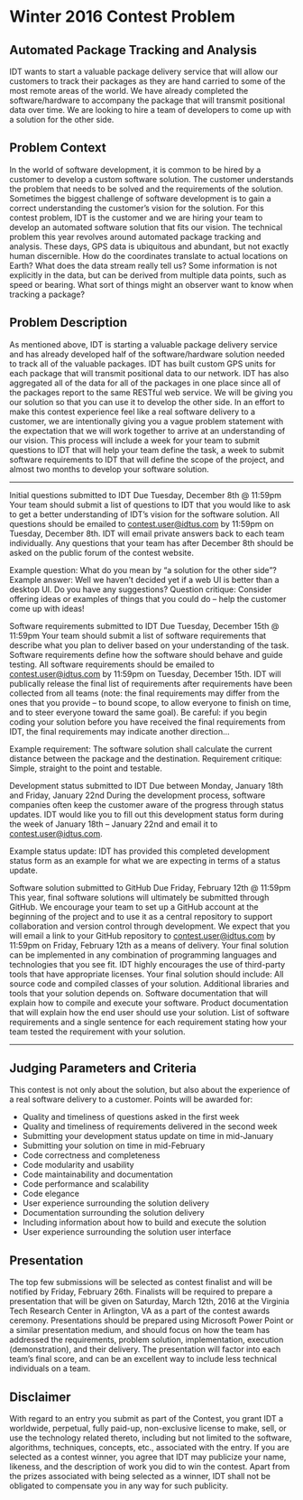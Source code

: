 # Winter 2016 Contest Problem
## Automated Package Tracking and Analysis
IDT wants to start a valuable package delivery service that will allow our customers to track their packages as they are hand carried to some of the most remote areas of the world. We have already completed the software/hardware to accompany the package that will transmit positional data over time. We are looking to hire a team of developers to come up with a solution for the other side.
## Problem Context
In the world of software development, it is common to be hired by a customer to develop a custom software solution. The customer understands the problem that needs to be solved and the requirements of the solution. Sometimes the biggest challenge of software development is to gain a correct understanding the customer’s vision for the solution. For this contest problem, IDT is the customer and we are hiring your team to develop an automated software solution that fits our vision.
The technical problem this year revolves around automated package tracking and analysis. These days, GPS data is ubiquitous and abundant, but not exactly human discernible. How do the coordinates translate to actual locations on Earth? What does the data stream really tell us? Some information is not explicitly in the data, but can be derived from multiple data points, such as speed or bearing. What sort of things might an observer want to know when tracking a package?
## Problem Description
As mentioned above, IDT is starting a valuable package delivery service and has already developed half of the software/hardware solution needed to track all of the valuable packages. IDT has built custom GPS units for each package that will transmit positional data to our network. IDT has also aggregated all of the data for all of the packages in one place since all of the packages report to the same RESTful web service. We will be giving you our solution so that you can use it to develop the other side.
In an effort to make this contest experience feel like a real software delivery to a customer, we are intentionally giving you a vague problem statement with the expectation that we will work together to arrive at an understanding of our vision. This process will include a week for your team to submit questions to IDT that will help your team define the task, a week to submit software requirements to IDT that will define the scope of the project, and almost two months to develop your software solution. 


-----

Initial questions submitted to IDT
Due Tuesday, December 8th @ 11:59pm	Your team should submit a list of questions to IDT that you would like to ask to get a better understanding of IDT’s vision for the software solution. All questions should be emailed to contest.user@idtus.com by 11:59pm on Tuesday, December 8th. IDT will email private answers back to each team individually. Any questions that your team has after December 8th should be asked on the public forum of the contest website. 

Example question: What do you mean by “a solution for the other side”?
Example answer: Well we haven’t decided yet if a web UI is better than a desktop UI. Do you have any suggestions?
Question critique: Consider offering ideas or examples of things that you could do – help the customer come up with ideas!

Software requirements submitted to IDT
Due Tuesday, December 15th @ 11:59pm	Your team should submit a list of software requirements that describe what you plan to deliver based on your understanding of the task. Software requirements define how the software should behave and guide testing. All software requirements should be emailed to contest.user@idtus.com by 11:59pm on Tuesday, December 15th. IDT will publically release the final list of requirements after requirements have been collected from all teams (note: the final requirements may differ from the ones that you provide – to bound scope, to allow everyone to finish on time, and to steer everyone toward the same goal). Be careful: if you begin coding your solution before you have received the final requirements from IDT, the final requirements may indicate another direction...

Example requirement: The software solution shall calculate the current distance between the package and the destination.
Requirement critique: Simple, straight to the point and testable.

Development status submitted to IDT
Due between Monday, January 18th and Friday, January 22nd	During the development process, software companies often keep the customer aware of the progress through status updates. IDT would like you to fill out this development status form during the week of January 18th – January 22nd and email it to contest.user@idtus.com.

Example status update: IDT has provided this completed development status form as an example for what we are expecting in terms of a status update.

Software solution submitted to GitHub
Due Friday, February 12th @ 11:59pm	This year, final software solutions will ultimately be submitted through GitHub. We encourage your team to set up a GitHub account at the beginning of the project and to use it as a central repository to support collaboration and version control through development. We expect that you will email a link to your GitHub repository to contest.user@idtus.com by 11:59pm on Friday, February 12th as a means of delivery. 
Your final solution can be implemented in any combination of programming languages and technologies that you see fit. IDT highly encourages the use of third-party tools that have appropriate licenses.
Your final solution should include:
All source code and compiled classes of your solution.
Additional libraries and tools that your solution depends on.
Software documentation that will explain how to compile and execute your software.
Product documentation that will explain how the end user should use your solution.
List of software requirements and a single sentence for each requirement stating how your team tested the requirement with your solution.

-----

## Judging Parameters and Criteria
This contest is not only about the solution, but also about the experience of a real software delivery to a customer.
Points will be awarded for:
- Quality and timeliness of questions asked in the first week
- Quality and timeliness of requirements delivered in the second week
- Submitting your development status update on time in mid-January
- Submitting your solution on time in mid-February
- Code correctness and completeness
- Code modularity and usability
- Code maintainability and documentation
- Code performance and scalability
- Code elegance
- User experience surrounding the solution delivery
- Documentation surrounding the solution delivery
- Including information about how to build and execute the solution
- User experience surrounding the solution user interface

## Presentation
The top few submissions will be selected as contest finalist and will be notified by Friday, February 26th. Finalists will be required to prepare a presentation that will be given on Saturday, March 12th, 2016 at the Virginia Tech Research Center in Arlington, VA as a part of the contest awards ceremony. Presentations should be prepared using Microsoft Power Point or a similar presentation medium, and should focus on how the team has addressed the requirements, problem solution, implementation, execution (demonstration), and their delivery. The presentation will factor into each team’s final score, and can be an excellent way to include less technical individuals on a team. 


## Disclaimer
With regard to an entry you submit as part of the Contest, you grant IDT a worldwide, perpetual, fully paid-up, non-exclusive license to make, sell, or use the technology related thereto, including but not limited to the software, algorithms, techniques, concepts, etc., associated with the entry.
If you are selected as a contest winner, you agree that IDT may publicize your name, likeness, and the description of work you did to win the contest. Apart from the prizes associated with being selected as a winner, IDT shall not be obligated to compensate you in any way for such publicity.

